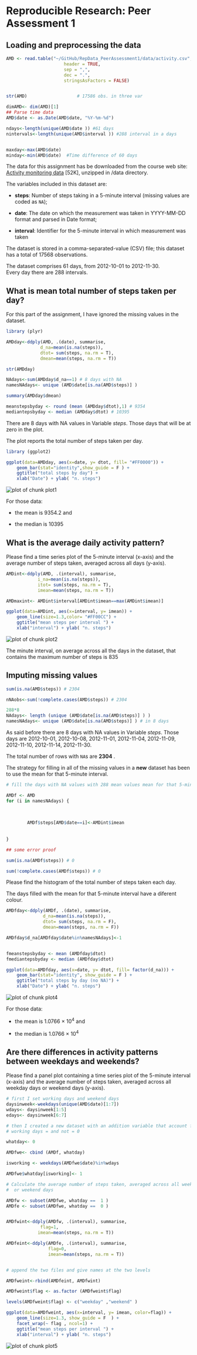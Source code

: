 # Reproducible Research: Peer Assessment 1


## Loading and preprocessing the data


```r
AMD <- read.table("~/GitHub/RepData_PeerAssessment1/data/activity.csv",
                      header = TRUE,
                      sep = ",",
                      dec = ".",
                      stringsAsFactors = FALSE)


str(AMD)                   # 17586 obs. in three var

dimAMD<- dim(AMD)[1]
## Parse time data
AMD$date <- as.Date(AMD$date, "%Y-%m-%d")

ndays<-length(unique(AMD$date )) #61 days 
nintervals<-length(unique(AMD$interval )) #288 interval in a days 


maxday<-max(AMD$date)
minday<-min(AMD$date)  #Time difference of 60 days
```


The data for this assignment has be downloaded from the course web
site: [Activity monitoring data](https://d396qusza40orc.cloudfront.net/repdata%2Fdata%2Factivity.zip) [52K], unzipped in /data directory. 

The variables included in this dataset are:

* **steps**: Number of steps taking in a 5-minute interval (missing 
    values are coded as `NA`);

* **date**: The date on which the measurement was taken in YYYY-MM-DD
    format and parsed in Date format;

* **interval**: Identifier for the 5-minute interval in which
    measurement was taken

The dataset is stored in a comma-separated-value (CSV) file; this dataset has a total of 17568 observations. 

The dataset comprises 61 days, from 2012-10-01 to 2012-11-30.   
Every day there are 288 intervals.



## What is mean total number of steps taken per day?

For this part of the assignment, I have ignored the missing values in
the dataset.


```r
library (plyr)

AMDday<-ddply(AMD, .(date), summarise,
             d_na=mean(is.na(steps)),
             dtot= sum(steps, na.rm = T),
             dmean=mean(steps, na.rm = T))

str(AMDday)

NAdays<-sum(AMDday$d_na==1) # 8 days with NA
namesNAdays<- unique (AMD$date[is.na(AMD$steps)] )

summary(AMDday$dmean)

meanstepsbyday <- round (mean (AMDday$dtot),1) # 9354
mediantepsbyday <- median (AMDday$dtot) # 10395
```

There are 8 days with NA values in Variable *steps*. Those days that will be at zero in the plot. 

The plot reports the total number of steps taken per day.


```r
library (ggplot2)

ggplot(data=AMDday, aes(x=date, y= dtot, fill= "#FF0000")) + 
    geom_bar(stat="identity",show_guide = F ) +
    ggtitle("total steps by day") + 
    xlab("Date") + ylab( "n. steps")
```

![plot of chunk plot1](figure/plot1.png) 

For those data: 

* the mean is 9354.2 and

* the median is 10395 


## What is the average daily activity pattern?

Please find a time series plot of the 5-minute interval (x-axis) and the average number of steps taken, averaged across all days (y-axis).



```r
AMDint<-ddply(AMD, .(interval), summarise,
            i_na=mean(is.na(steps)),
            itot= sum(steps, na.rm = T),
            imean=mean(steps, na.rm = T))

AMDmaxint<- AMDint$interval[AMDint$imean==max(AMDint$imean)]

ggplot(data=AMDint, aes(x=interval, y= imean)) +
    geom_line(size=1.3,color= "#FF00CC") +
    ggtitle("mean steps per interval ") + 
    xlab("interval") + ylab( "n. steps")
```

![plot of chunk plot2](figure/plot2.png) 


The minute interval, on average across all the days in the dataset, that contains the maximum number of steps is 835

## Imputing missing values


```r
sum(is.na(AMD$steps)) # 2304

nNAobs<-sum(!complete.cases(AMD$steps)) # 2304

288*8
NAdays<- length (unique (AMD$date[is.na(AMD$steps)] ) )
namesNAdays<- unique (AMD$date[is.na(AMD$steps)] ) # in 8 days
```



As said before there are 8 days with NA values in Variable *steps*. Those days are 2012-10-01, 2012-10-08, 2012-11-01, 2012-11-04, 2012-11-09, 2012-11-10, 2012-11-14, 2012-11-30.

The total number of rows with `NA`s are **2304** .


The strategy for filling in all of the missing values in a **new**  dataset has been to use the mean for that 5-minute interval.


```r
# fill the days with NA values with 288 mean values mean for that 5-minute interval

AMDf <- AMD
for (i in namesNAdays) {
    
    
        
        AMDf$steps[AMD$date==i]<-AMDint$imean
 
    
}

## some error proof

sum(is.na(AMDf$steps)) # 0

sum(!complete.cases(AMDf$steps)) # 0
```

Please find the histogram of the total number of steps taken each day. 

The days filled with the mean for that 5-minute interval have a diferent colour.



```r
AMDfday<-ddply(AMDf, .(date), summarise,
              d_na=mean(is.na(steps)),
              dtot= sum(steps, na.rm = F),
              dmean=mean(steps, na.rm = F))

AMDfday$d_na[AMDfday$date%in%namesNAdays]<-1


fmeanstepsbyday <- mean (AMDfday$dtot) 
fmediantepsbyday <- median (AMDfday$dtot) 

ggplot(data=AMDfday, aes(x=date, y= dtot, fill= factor(d_na))) + 
    geom_bar(stat="identity", show_guide = F ) +
    ggtitle("total steps by day (no NA)") + 
    xlab("Date") + ylab( "n. steps")
```

![plot of chunk plot4](figure/plot4.png) 

For those data: 

* the mean is 1.0766 &times; 10<sup>4</sup> and

* the median is 1.0766 &times; 10<sup>4</sup> 



## Are there differences in activity patterns between weekdays and weekends?

Please find a panel plot containing a time series plot  of the 5-minute interval (x-axis) and the average number of steps taken, averaged across all weekday days or weekend days (y-axis).


```r
# first I set working days and weekend days
daysinweek<-weekdays(unique(AMD$date)[1:7])
wdays<- daysinweek[1:5]
edays<- daysinweek[6:7]

# then I created a new dataset with an addition variable that account for 
# working days = and not = 0

whatday<- 0

AMDfwe<- cbind (AMDf, whatday)

isworking <- weekdays(AMDfwe$date)%in%wdays

AMDfwe$whatday[isworking]<- 1

# Calculate the average number of steps taken, averaged across all weekday days 
#  or weekend days 

AMDfw <- subset(AMDfwe, whatday ==  1 )
AMDfe <- subset(AMDfwe, whatday ==  0 )


AMDfwint<-ddply(AMDfw, .(interval), summarise,
             flag=1,
            imean=mean(steps, na.rm = T))

AMDfeint<-ddply(AMDfe, .(interval), summarise,
                flag=0,
                imean=mean(steps, na.rm = T))


# append the two files and give names at the two levels

AMDfweint<-rbind(AMDfeint, AMDfwint)

AMDfweint$flag <- as.factor (AMDfweint$flag)

levels(AMDfweint$flag) <- c("weekday" ,"weekend" )

ggplot(data=AMDfweint, aes(x=interval, y= imean, color=flag)) +
    geom_line(size=1.3, show_guide = F  ) +
    facet_wrap(~ flag , ncol=1) +
    ggtitle("mean steps per interval ") + 
    xlab("interval") + ylab( "n. steps")
```

![plot of chunk plot5](figure/plot5.png) 


